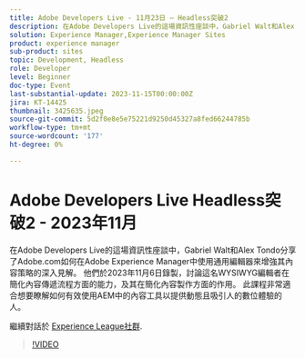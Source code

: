```yaml
---
title: Adobe Developers Live - 11月23日 — Headless突破2
description: 在Adobe Developers Live的這場資訊性座談中，Gabriel Walt和Alex Tondo分享了Adobe.com如何在Adobe Experience Manager中使用通用編輯器來增強其內容策略的深入見解。 他們於2023年11月6日錄製，討論這名WYSIWYG編輯者在簡化內容傳遞流程方面的能力，及其在簡化內容製作方面的作用。 此課程非常適合想要瞭解如何有效使用AEM中的內容工具以提供動態且吸引人的數位體驗的人。
solution: Experience Manager,Experience Manager Sites
product: experience manager
sub-product: sites
topic: Development, Headless
role: Developer
level: Beginner
doc-type: Event
last-substantial-update: 2023-11-15T00:00:00Z
jira: KT-14425
thumbnail: 3425635.jpeg
source-git-commit: 5d2f0e8e5e75221d9250d45327a8fed66244785b
workflow-type: tm+mt
source-wordcount: '177'
ht-degree: 0%

---
```



# Adobe Developers Live Headless突破2 - 2023年11月

在Adobe Developers Live的這場資訊性座談中，Gabriel Walt和Alex Tondo分享了Adobe.com如何在Adobe Experience Manager中使用通用編輯器來增強其內容策略的深入見解。 他們於2023年11月6日錄製，討論這名WYSIWYG編輯者在簡化內容傳遞流程方面的能力，及其在簡化內容製作方面的作用。 此課程非常適合想要瞭解如何有效使用AEM中的內容工具以提供動態且吸引人的數位體驗的人。

繼續對話於 [Experience League社群](https://adobe.ly/46ELi7X).

>[!VIDEO](https://video.tv.adobe.com/v/3425635/?learn=on)
